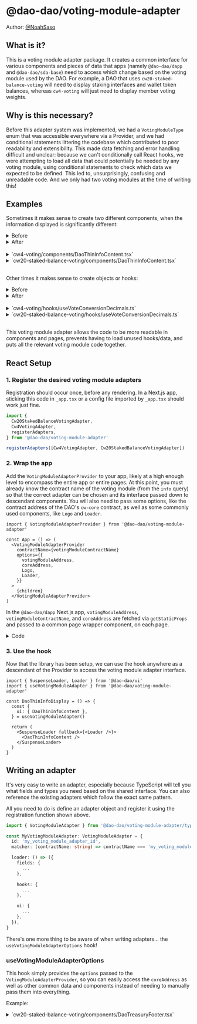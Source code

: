 # @dao-dao/voting-module-adapter

Author: [@NoahSaso](https://github.com/NoahSaso)

## What is it?

This is a voting module adapter package. It creates a common interface for
various components and pieces of data that apps (namely `@dao-dao/dapp` and
`@dao-dao/sda-base`) need to access which change based on the voting module used
by the DAO. For example, a DAO that uses `cw20-staked-balance-voting` will need
to display staking interfaces and wallet token balances, whereas `cw4-voting`
will just need to display member voting weights.

## Why is this necessary?

Before this adapter system was implemented, we had a `VotingModuleType` enum
that was accessible everywhere via a Provider, and we had conditional statements
littering the codebase which contributed to poor readability and extensibility.
This made data fetching and error handling difficult and unclear: because we
can't conditionally call React hooks, we were attempting to load all data that
could potentially be needed by any voting module, using conditional statements
to check which data we expected to be defined. This led to, unsurprisingly,
confusing and unreadable code. And we only had two voting modules at the time of
writing this!

## Examples

Sometimes it makes sense to create two different components, when the
information displayed is significantly different:

<details>
<summary>Before</summary>

```typescriptreact
const DaoThinInfoDisplay = () => (
  <SuspenseLoader fallback={<FallbackDisplay />}>
    <DaoThinInfoContent />
  </SuspenseLoader>
)

const DaoThinInfoContent: FC = () => {
  const { t } = useTranslation()
  const { coreAddress, votingModuleType } = useDaoInfoContext()
  const { governanceTokenInfo } = useGovernanceTokenInfo(coreAddress)
  const { totalVotingWeight, cw4VotingMembers } = useVotingModule(coreAddress, {
    fetchCw4VotingMembers: votingModuleType === VotingModuleType.Cw4Voting,
  })
  const { proposalCount } = useProposalModule(coreAddress, {
    fetchProposalCount: true,
  })

  if (totalVotingWeight === undefined || proposalCount === undefined) {
    throw new Error(t('error.loadingData'))
  }

  const stakedPercent =
    votingModuleType === VotingModuleType.Cw20StakedBalanceVoting &&
    totalVotingWeight !== undefined &&
    governanceTokenInfo &&
    Number(governanceTokenInfo.total_supply) > 0
      ? formatPercentOf100(
          (totalVotingWeight / Number(governanceTokenInfo.total_supply)) * 100
        )
      : undefined

  return (
    <HorizontalInfo>
      <HorizontalInfoSection>
        <UsersIcon className="inline w-4" />
        {votingModuleType === VotingModuleType.Cw4Voting && cw4VotingMembers ? (
          `${cw4VotingMembers.length} member${
            cw4VotingMembers.length !== 1 ? 's' : ''
          }`
        ) : votingModuleType === VotingModuleType.Cw20StakedBalanceVoting &&
          governanceTokenInfo ? (
          <>
            {t('info.amountTotalSupply', {
              amount: convertMicroDenomToDenomWithDecimals(
                governanceTokenInfo.total_supply,
                governanceTokenInfo.decimals
              ).toLocaleString(undefined, {
                maximumFractionDigits: governanceTokenInfo.decimals,
              }),
              tokenSymbol: governanceTokenInfo.symbol,
            })}
          </>
        ) : null}
      </HorizontalInfoSection>
      {votingModuleType === VotingModuleType.Cw20StakedBalanceVoting &&
        governanceTokenInfo &&
        stakedPercent !== undefined && (
          <HorizontalInfoSection>
            <LibraryIcon className="inline w-4" />
            {t('info.percentStaked', {
              percent: stakedPercent,
              tokenSymbol: governanceTokenInfo.symbol,
            })}
          </HorizontalInfoSection>
        )}
      <HorizontalInfoSection>
        <Pencil className="inline" fill="currentColor" />
        {t('info.proposalsCreated', { count: proposalCount })}
      </HorizontalInfoSection>
    </HorizontalInfo>
  )
}
```

</details>

<details>
<summary>After</summary>

```typescriptreact
const DaoThinInfoDisplay = () => {
  const {
    ui: { DaoThinInfoContent },
  } = useVotingModuleAdapter()

  return (
    <SuspenseLoader fallback={<FallbackDisplay />}>
      <DaoThinInfoContent />
    </SuspenseLoader>
  )
}
```

</details>
<br/>

<details>
<summary>`cw4-voting/components/DaoThinInfoContent.tsx`</summary>

```typescriptreact
const DaoThinInfoContent = () => {
  const { t } = useTranslation()
  const { coreAddress } = useVotingModuleAdapterOptions()
  const { totalVotingWeight, cw4VotingMembers } = useVotingModule(coreAddress, {
    fetchCw4VotingMembers: true,
  })
  const { proposalCount } = useProposalModule(coreAddress, {
    fetchProposalCount: true,
  })

  if (
    totalVotingWeight === undefined ||
    proposalCount === undefined ||
    !cw4VotingMembers
  ) {
    throw new Error(t('error.loadingData'))
  }

  return (
    <HorizontalInfo>
      <HorizontalInfoSection>
        <UsersIcon className="inline w-4" />
        {t('info.numMembers', { count: cw4VotingMembers.length })}
      </HorizontalInfoSection>
      <HorizontalInfoSection>
        <Pencil className="inline" fill="currentColor" />
        {t('info.proposalsCreated', { count: proposalCount })}
      </HorizontalInfoSection>
    </HorizontalInfo>
  )
}
```

</details>

<details>
<summary>`cw20-staked-balance-voting/components/DaoThinInfoContent.tsx`</summary>

```typescriptreact
const DaoThinInfoContent = () => {
  const { t } = useTranslation()
  const { coreAddress } = useVotingModuleAdapterOptions()
  const { governanceTokenInfo } = useGovernanceTokenInfo(coreAddress)
  const { totalVotingWeight } = useVotingModule(coreAddress)
  const { proposalCount } = useProposalModule(coreAddress, {
    fetchProposalCount: true,
  })

  if (
    !governanceTokenInfo ||
    totalVotingWeight === undefined ||
    proposalCount === undefined
  ) {
    throw new Error(t('error.loadingData'))
  }

  const totalGovernanceTokenSupply = Number(governanceTokenInfo.total_supply)

  return (
    <HorizontalInfo>
      <HorizontalInfoSection>
        <UsersIcon className="inline w-4" />
        {t('info.amountTotalSupply', {
          amount: convertMicroDenomToDenomWithDecimals(
            governanceTokenInfo.total_supply,
            governanceTokenInfo.decimals
          ).toLocaleString(undefined, {
            maximumFractionDigits: governanceTokenInfo.decimals,
          }),
          tokenSymbol: governanceTokenInfo.symbol,
        })}
      </HorizontalInfoSection>
      {totalGovernanceTokenSupply > 0 && (
        <HorizontalInfoSection>
          <LibraryIcon className="inline w-4" />
          {t('info.percentStaked', {
            percent: formatPercentOf100(
              (totalVotingWeight / totalGovernanceTokenSupply) * 100
            ),
            tokenSymbol: governanceTokenInfo.symbol,
          })}
        </HorizontalInfoSection>
      )}
      <HorizontalInfoSection>
        <Pencil className="inline" fill="currentColor" />
        {t('info.proposalsCreated', { count: proposalCount })}
      </HorizontalInfoSection>
    </HorizontalInfo>
  )
}
```

</details>
<br/>

Other times it makes sense to create objects or hooks:

<details>
<summary>Before</summary>

```typescript
const { coreAddress, votingModuleType } = useDaoInfoContext()
const { governanceTokenInfo } = useGovernanceTokenInfo(coreAddress)

const voteConversionDecimals = useMemo(
  () =>
    votingModuleType === VotingModuleType.Cw4Voting
      ? 0
      : votingModuleType === VotingModuleType.Cw20StakedBalanceVoting &&
        governanceTokenInfo
      ? governanceTokenInfo.decimals
      : undefined,
  [votingModuleType, governanceTokenInfo]
)
```

</details>

<details>
<summary>After</summary>

```typescript
const {
  hooks: { useVoteConversionDecimals },
} = useVotingModuleAdapter()

const voteConversionDecimals = useVoteConversionDecimals()
```

</details>
<br/>

<details>
<summary>`cw4-voting/hooks/useVoteConversionDecimals.ts`</summary>

```typescript
const useVoteConversionDecimals = () => 0
```

</details>

<details>
<summary>`cw20-staked-balance-voting/hooks/useVoteConversionDecimals.ts`</summary>

```typescript
const useVoteConversionDecimals = () => {
  const { t } = useTranslation()
  const { coreAddress } = useVotingModuleAdapterOptions()
  const { governanceTokenInfo } = useGovernanceTokenInfo(coreAddress)
  if (!governanceTokenInfo) {
    throw new Error(t('error.loadingData'))
  }

  return governanceTokenInfo.decimals
}
```

</details>
<br/>

This voting module adapter allows the code to be more readable in components and
pages, prevents having to load unused hooks/data, and puts all the relevant
voting module code together.

## React Setup

### **1. Register the desired voting module adapters**

Registration should occur once, before any rendering. In a Next.js app, sticking
this code in `_app.tsx` or a config file imported by `_app.tsx` should work just fine.

```typescript
import {
  Cw20StakedBalanceVotingAdapter,
  Cw4VotingAdapter,
  registerAdapters,
} from '@dao-dao/voting-module-adapter'

registerAdapters([Cw4VotingAdapter, Cw20StakedBalanceVotingAdapter])
```

### **2. Wrap the app**

Add the `VotingModuleAdapterProvider` to your app, likely at a high enough level
to encompass the entire app or entire pages. At this point, you must already
know the contract name of the voting module (from the `info` query) so that the
correct adapter can be chosen and its interface passed down to descendant
components. You will also need to pass some options, like the contract address
of the DAO's `cw-core` contract, as well as some commonly used components, like
`Logo` and `Loader`.

```typescriptreact
import { VotingModuleAdapterProvider } from '@dao-dao/voting-module-adapter'

const App = () => (
  <VotingModuleAdapterProvider
    contractName={votingModuleContractName}
    options={{
      votingModuleAddress,
      coreAddress,
      Logo,
      Loader,
    }}
  >
    {children}
  </VotingModuleAdapterProvider>
)
```

In the `@dao-dao/dapp` Next.js app, `votingModuleAddress`,
`votingModuleContractName`, and `coreAddress` are fetched via `getStaticProps`
and passed to a common page wrapper component, on each page.

<details>
<summary>Code</summary>

```typescript
const coreAddress = context.params.address as string

const cwClient = await cosmWasmClientRouter.connect(CHAIN_RPC_ENDPOINT)
const coreClient = new CwCoreV0_1_0QueryClient(cwClient, coreAddress)

const votingModuleAddress = await coreClient.votingModule()
const votingModuleContractName = (
  await cwClient.queryContractSmart(votingModuleAddress, {
    info: {},
  })
).info.contract
```

</details>

### **3. Use the hook**

Now that the library has been setup, we can use the hook anywhere as a
descendant of the Provider to access the voting module adapter interface.

```typescriptreact
import { SuspenseLoader, Loader } from '@dao-dao/ui'
import { useVotingModuleAdapter } from '@dao-dao/voting-module-adapter'

const DaoThinInfoDisplay = () => {
  const {
    ui: { DaoThinInfoContent },
  } = useVotingModuleAdapter()

  return (
    <SuspenseLoader fallback={<Loader />}>
      <DaoThinInfoContent />
    </SuspenseLoader>
  )
}
```

## Writing an adapter

It's very easy to write an adapter, especially because TypeScript will tell you
what fields and types you need based on the shared interface. You can also
reference the existing adapters which follow the exact same pattern.

All you need to do is define an adapter object and register it using the
registration function shown above.

```typescript
import { VotingModuleAdapter } from '@dao-dao/voting-module-adapter/types'

const MyVotingModuleAdapter: VotingModuleAdapter = {
  id: 'my_voting_module_adapter_id',
  matcher: (contractName: string) => contractName === 'my_voting_module',

  loader: () => ({
    fields: {
      ...
    },

    hooks: {
      ...
    },

    ui: {
      ...
    },
  }),
}
```

There's one more thing to be aware of when writing adapters... the
`useVotingModuleAdapterOptions` hook!

### **useVotingModuleAdapterOptions**

This hook simply provides the `options` passed to the
`VotingModuleAdapterProvider`, so you can easily access the `coreAddress` as
well as other common data and components instead of needing to manually pass
them into everything.

Example:

<details>
<summary>`cw20-staked-balance-voting/components/DaoTreasuryFooter.tsx`</summary>

```typescriptreact
import { useVotingModuleAdapterOptions } from '@dao-dao/voting-module-adapter/react/context'

const DaoTreasuryFooter = () => {
  const { t } = useTranslation()
  // Hook used to access `coreAddress` instead of expecting it as a prop.
  const { coreAddress } = useVotingModuleAdapterOptions()

  const addToken = useAddToken()
  const { governanceTokenAddress } = useGovernanceTokenInfo(coreAddress)
  if (!governanceTokenAddress) {
    throw new Error(t('error.loadingData'))
  }

  return addToken ? (
    <Button
      onClick={() => addToken(governanceTokenAddress)}
    >
      {t('button.addToKeplr')}
    </Button>
  ) : null
}
```

</details>
